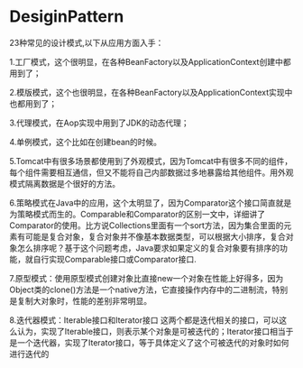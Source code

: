 # DesiginPattern

23种常见的设计模式,以下从应用方面入手：

1.工厂模式，这个很明显，在各种BeanFactory以及ApplicationContext创建中都用到了；

2.模版模式，这个也很明显，在各种BeanFactory以及ApplicationContext实现中也都用到了；

3.代理模式，在Aop实现中用到了JDK的动态代理；

4.单例模式，这个比如在创建bean的时候。

5.Tomcat中有很多场景都使用到了外观模式，因为Tomcat中有很多不同的组件，每个组件需要相互通信，但又不能将自己内部数据过多地暴露给其他组件。用外观模式隔离数据是个很好的方法。

6.策略模式在Java中的应用，这个太明显了，因为Comparator这个接口简直就是为策略模式而生的。Comparable和Comparator的区别一文中，详细讲了Comparator的使用。比方说Collections里面有一个sort方法，因为集合里面的元素有可能是复合对象，复合对象并不像基本数据类型，可以根据大小排序，复合对象怎么排序呢？基于这个问题考虑，Java要求如果定义的复合对象要有排序的功能，就自行实现Comparable接口或Comparator接口.

7.原型模式：使用原型模式创建对象比直接new一个对象在性能上好得多，因为Object类的clone()方法是一个native方法，它直接操作内存中的二进制流，特别是复制大对象时，性能的差别非常明显。

8.迭代器模式：Iterable接口和Iterator接口 这两个都是迭代相关的接口，可以这么认为，实现了Iterable接口，则表示某个对象是可被迭代的；Iterator接口相当于是一个迭代器，实现了Iterator接口，等于具体定义了这个可被迭代的对象时如何进行迭代的
